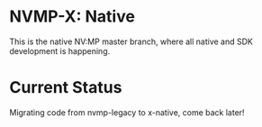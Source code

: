 # NVMP-X: Native
This is the native NV:MP master branch, where all native and SDK development is happening.

# Current Status
Migrating code from nvmp-legacy to x-native, come back later!